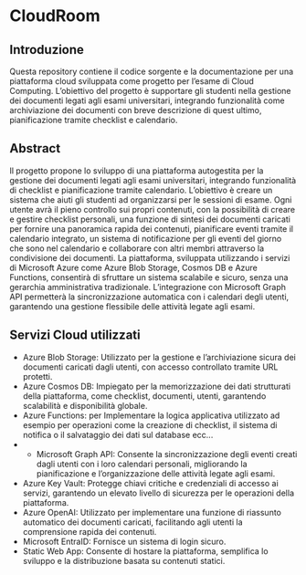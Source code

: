 # CloudRoom

## Introduzione

Questa repository contiene il codice sorgente e la documentazione per una piattaforma cloud sviluppata come progetto per l’esame di Cloud Computing. L’obiettivo del progetto è supportare gli studenti nella gestione dei documenti legati agli esami universitari, integrando funzionalità come archiviazione dei documenti con breve descrizione di quest ultimo, pianificazione tramite checklist e calendario.

## Abstract

Il progetto propone lo sviluppo di una piattaforma autogestita per la gestione dei documenti legati agli esami universitari, integrando funzionalità di checklist e pianificazione tramite calendario. L’obiettivo è creare un sistema che aiuti gli studenti ad organizzarsi per le sessioni di esame. Ogni utente avrà il pieno controllo sui propri contenuti, con la possibilità di creare e gestire checklist personali, una funzione di sintesi dei documenti caricati per fornire una panoramica rapida dei contenuti, pianificare eventi tramite il calendario integrato, un sistema di notificazione per gli eventi del giorno che sono nel calendario e collaborare con altri membri attraverso la condivisione dei documenti. La piattaforma, sviluppata utilizzando i servizi di Microsoft Azure come Azure Blob Storage, Cosmos DB e Azure Functions, consentirà di sfruttare un sistema scalabile e sicuro, senza una gerarchia amministrativa tradizionale. L’integrazione con Microsoft Graph API permetterà la sincronizzazione automatica con i calendari degli utenti, garantendo una gestione flessibile delle attività legate agli esami.

## Servizi Cloud utilizzati

- Azure Blob Storage: Utilizzato per la gestione e l’archiviazione sicura dei documenti caricati dagli utenti, con accesso controllato tramite URL protetti.
- Azure Cosmos DB: Impiegato per la memorizzazione dei dati strutturati della piattaforma, come checklist, documenti, utenti, garantendo scalabilità e disponibilità globale.
- Azure Functions: per Implementare la logica applicativa utilizzato ad esempio per operazioni come la creazione di checklist, il sistema di notifica o il salvataggio dei dati sul database ecc...
- - Microsoft Graph API: Consente la sincronizzazione degli eventi creati dagli utenti con i loro calendari personali, migliorando la pianificazione e l’organizzazione delle attività legate agli esami.
- Azure Key Vault: Protegge chiavi critiche e credenziali di accesso ai servizi, garantendo un elevato livello di sicurezza per le operazioni della piattaforma.
- Azure OpenAI: Utilizzato per implementare una funzione di riassunto automatico dei documenti caricati, facilitando agli utenti la comprensione rapida dei contenuti.
- Microsoft EntraID: Fornisce un sistema di login sicuro.
- Static Web App: Consente di hostare la piattaforma, semplifica lo sviluppo e la distribuzione basata su contenuti statici.
